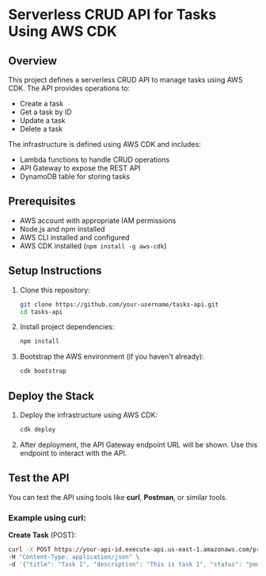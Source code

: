 # Serverless CRUD API for Tasks Using AWS CDK

## Overview
This project defines a serverless CRUD API to manage tasks using AWS CDK. The API provides operations to:
- Create a task
- Get a task by ID
- Update a task
- Delete a task

The infrastructure is defined using AWS CDK and includes:
- Lambda functions to handle CRUD operations
- API Gateway to expose the REST API
- DynamoDB table for storing tasks

## Prerequisites
- AWS account with appropriate IAM permissions
- Node.js and npm installed
- AWS CLI installed and configured
- AWS CDK installed (`npm install -g aws-cdk`)

## Setup Instructions

1. Clone this repository:
    ```bash
    git clone https://github.com/your-username/tasks-api.git
    cd tasks-api
    ```

2. Install project dependencies:
    ```bash
    npm install
    ```

3. Bootstrap the AWS environment (if you haven't already):
    ```bash
    cdk bootstrap
    ```

## Deploy the Stack

1. Deploy the infrastructure using AWS CDK:
    ```bash
    cdk deploy
    ```

2. After deployment, the API Gateway endpoint URL will be shown. Use this endpoint to interact with the API.

## Test the API

You can test the API using tools like **curl**, **Postman**, or similar tools.

### Example using curl:

**Create Task** (POST):
```bash
curl -X POST https://your-api-id.execute-api.us-east-1.amazonaws.com/prod/tasks \
-H "Content-Type: application/json" \
-d '{"title": "Task 1", "description": "This is task 1", "status": "pending"}'
